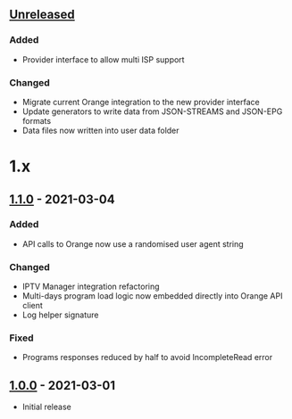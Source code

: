 ## [Unreleased]()

### Added

- Provider interface to allow multi ISP support

### Changed

- Migrate current Orange integration to the new provider interface
- Update generators to write data from JSON-STREAMS and JSON-EPG formats
- Data files now written into user data folder

# 1.x

## [1.1.0](https://github.com/BreizhReloaded/plugin.video.orange.fr/releases/tag/v1.1.0) - 2021-03-04

### Added

- API calls to Orange now use a randomised user agent string

### Changed

- IPTV Manager integration refactoring
- Multi-days program load logic now embedded directly into Orange API client
- Log helper signature

### Fixed

- Programs responses reduced by half to avoid IncompleteRead error

## [1.0.0](https://github.com/BreizhReloaded/plugin.video.orange.fr/releases/tag/v1.0.0) - 2021-03-01

- Initial release
